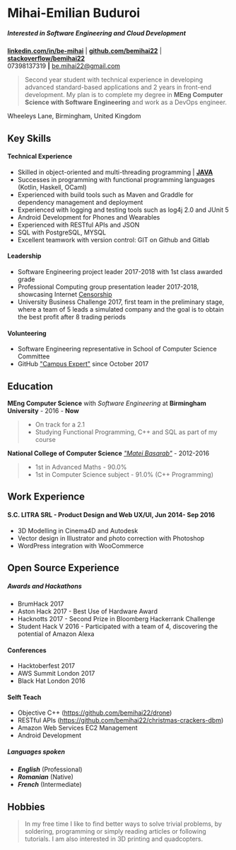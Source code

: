 <!--Name & Interest-->
# Mihai-Emilian Buduroi
##### Interested in Software Engineering and Cloud Development

<!--Contact Information-->
[__linkedin.com/in/be-mihai__](https://www.linkedin.com/in/be-mihai/) | [__github.com/bemihai22__](https://github.com/bemihai22) |  [__stackoverflow/bemihai22__](https://stackoverflow.com/users/7056603/bemihai22)  
07398137319 __|__ be.mihai22@gmail.com

<!--Statement-->
> Second year student with technical experience in developing advanced standard-based applications and 2 years in front-end development. My plan is to complete my degree in **MEng Computer Science with Software Engineering** and work as a DevOps engineer.
   
Wheeleys Lane, Birmingham, United Kingdom  

<!--Body Start -->

<!--Highlights -->
Key Skills
----------
#### Technical Experience
* Skilled in object-oriented and multi-threading programming | [__JAVA__](https://github.com/bemihai22/talktostrangersCMD)
* Successes in programming with functional programming languages (Kotlin, Haskell, OCaml)
* Experienced with build tools such as Maven and Graddle for dependency management and deployment
* Experienced with logging and testing tools such as log4j 2.0 and JUnit 5
* Android Development for Phones and Wearables
* Experienced with RESTful APIs and JSON
* SQL with PostgreSQL, MYSQL
* Excellent teamwork with version control: GIT on Github and Gitlab

<!--Leadership-->
#### Leadership
* Software Engineering project leader 2017-2018 with 1st class awarded grade
* Professional Computing group presentation leader 2017-2018, showcasing Internet [Censorship](https://docs.google.com/presentation/d/1G9AnpxJD_0iL3ISDxj3EJGa80AkJNM933q1JZQ2uzjU/edit?usp=sharing)
* University Business Challenge 2017, first team in the preliminary stage, where a team of 5 leads a simulated company and the goal is to obtain the best profit after 8 trading periods

<!--Volunteering-->
#### Volunteering
* Software Engineering representative
 in School of Computer Science Committee
* GitHub ["Campus Expert"](https://github.com/campus-experts) since October 2017

<!--School-->
Education
---------  

 __MEng Computer Science__ with _Software Engineering_ at __Birmingham University__ - 2016 - __Now__  

>  - On track for a 2.1
>  - Studying Functional Programming, C++ and SQL as part of my course  

__National College of Computer Science__ [_"Matei Basarab"_](http://cnimateibasarab.ro/cnimb/) - 2012-2016  

> - 1st in Advanced Maths - 90.0%
> - 1st in Computer Science subject - 91.0% (C++ Programming)


<!--Work-->
Work Experience
---------------


#### S.C. LITRA SRL - Product Design and Web UX/UI, Jun 2014- Sep 2016
* 3D Modelling in Cinema4D and Autodesk
* Vector design in Illustrator and photo correction with Photoshop
* WordPress integration with WooCommerce

<!--OpenS-->
Open Source Experience
----------------------

<!--Le Hacks-->
##### Awards and Hackathons
* BrumHack 2017
* Aston Hack 2017 - Best Use of Hardware Award
* Hacknotts 2017 - Second Prize in Bloomberg Hackerrank Challenge
* Student Hack V 2016 - Participated with a team of 4, discovering the potential of Amazon Alexa

<!--Confs-->
#### Conferences
* Hacktoberfest 2017
* AWS Summit London 2017
* Black Hat London 2016

<!--In the house-->
#### Selft Teach
* Objective C++ (https://github.com/bemihai22/drone)
* RESTful APIs (https://github.com/bemihai22/christmas-crackers-dbm)
* Amazon Web Services EC2 Management
* Android Development

##### Languages spoken
* _**English**_ (Professional)
* _**Romanian**_ (Native)
* _**French**_ (Intermediate)

<!--What I love-->
Hobbies
-------
>In my free time I like to find better ways to solve trivial problems, by soldering, programming or simply reading articles or following tutorials. I am also interested in 3D printing and quadcopters.
<!--Body End -->

